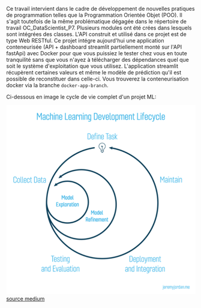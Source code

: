 Ce travail intervient dans le cadre de développement de nouvelles pratiques de programmation telles que la Programmation Orientée Objet (POO).
Il s'agit toutefois de la même problématique dégagée dans le répertoire de travail OC_DataScientist_P7. Plusieurs modules ont été crées dans lesquels sont intégrées des classes. L'API construit et utilisé dans ce projet est de type Web RESTful. Ce projet intégre aujourd'hui une application conteneurisée (API + dashboard streamlit partiellement monté sur l'API fastApi) avec Docker pour que vous puissiez le tester chez vous en toute tranquilité sans que vous n'ayez à télécharger des dépendances quel que soit le système d'exploitation que vous utilisez. L'application streamlit récupèrent certaines valeurs et même le modèle de prédiction qu'il est possible de reconstituer dans celle-ci. Vous trouverez la conteneurisation docker via la branche ``docker-app-branch``.

Ci-dessous en image le cycle de vie complet d'un projet ML:

![ML life Cycle](assets/images/0_3I4P4pkL1xySQS9B.webp)
[source medium](https://medium.com/comet-ml/organizing-machine-learning-projects-project-management-guidelines-2d2b85651bbd)
